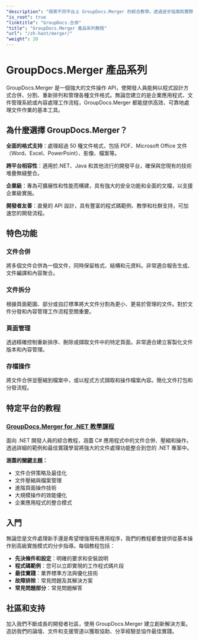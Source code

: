 ```yaml
---
"description": "探索不同平台上 GroupDocs.Merger 的綜合教學。透過逐步指南和實際範例學習以程式設計方式合併、分割和操作文件。"
"is_root": true
"linktitle": "GroupDocs.合併"
"title": "GroupDocs.Merger 產品系列教程"
"url": "/zh-hant/merger/"
"weight": 20
---
```


# GroupDocs.Merger 產品系列

GroupDocs.Merger 是一個強大的文件操作 API，使開發人員能夠以程式設計方式合併、分割、重新排列和管理各種文件格式。無論您建立的是企業應用程式、文件管理系統或內容處理工作流程，GroupDocs.Merger 都能提供高效、可靠地處理文件作業的基本工具。

## 為什麼選擇 GroupDocs.Merger？

**全面的格式支持**：處理超過 50 種文件格式，包括 PDF、Microsoft Office 文件（Word、Excel、PowerPoint）、影像、檔案等。

**跨平台相容性**：適用於.NET、Java 和其他流行的開發平台，確保與您現有的技術堆疊無縫整合。

**企業級**：專為可擴展性和性能而構建，具有強大的安全功能和全面的文檔，以支援企業級實施。

**開發者友善**：直覺的 API 設計，具有豐富的程式碼範例、教學和社群支持，可加速您的開發流程。

## 特色功能

### 文件合併
將多個文件合併為一個文件，同時保留格式、結構和元資料。非常適合報告生成、文件編譯和內容聚合。

### 文件拆分
根據頁面範圍、部分或自訂標準將大文件分割為更小、更易於管理的文件。對於文件分發和內容管理工作流程至關重要。

### 頁面管理
透過精確控制重新排序、刪除或擷取文件中的特定頁面。非常適合建立客製化文件版本和內容管理。

### 存檔操作
將文件合併並壓縮到檔案中，或以程式方式擷取和操作檔案內容。簡化文件打包和分發流程。

## 特定平台的教程

### [GroupDocs.Merger for .NET 教學課程](./net/)
面向 .NET 開發人員的綜合教程，涵蓋 C# 應用程式中的文件合併、壓縮和操作。透過詳細的範例和最佳實踐學習將強大的文件處理功能整合到您的 .NET 專案中。

**涵蓋的關鍵主題：**
- 文件合併策略及最佳化
- 文件壓縮與檔案管理  
- 進階頁面操作技術
- 大規模操作的效能優化
- 企業應用程式的整合模式

## 入門

無論您是文件處理新手還是希望增強現有應用程序，我們的教程都會提供從基本操作到高級實施模式的分步指導。每個教程包括：

- **先決條件和設定**：明確的要求和安裝說明
- **程式碼範例**：您可以立即實現的工作程式碼片段
- **最佳實踐**：業界標準方法與優化技術
- **故障排除**：常見問題及其解決方案
- **常見問題部分**：常見問題解答

## 社區和支持

加入我們不斷成長的開發者社區，使用 GroupDocs.Merger 建立創新解決方案。造訪我們的論壇、文件和支援管道以獲取協助、分享經驗並協作最佳實踐。